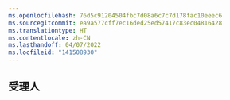 ```yaml
---
ms.openlocfilehash: 76d5c91204504fbc7d08a6c7c7d178fac10eeec6
ms.sourcegitcommit: ea9a577cff7ec16ded25ed57417c83ec04816428
ms.translationtype: HT
ms.contentlocale: zh-CN
ms.lasthandoff: 04/07/2022
ms.locfileid: "141508930"
---
```

## <a name="assignees"></a>受理人